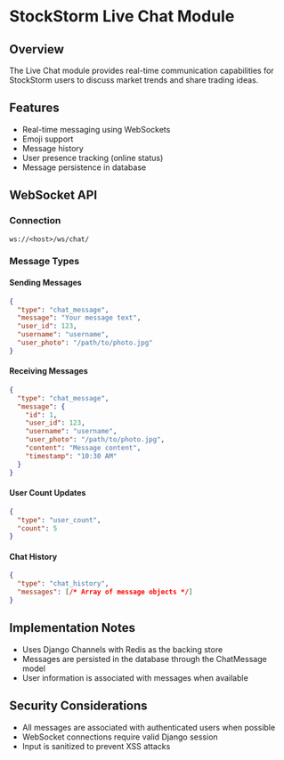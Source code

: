 # StockStorm Live Chat Module

## Overview
The Live Chat module provides real-time communication capabilities for StockStorm users to discuss market trends and share trading ideas.

## Features
- Real-time messaging using WebSockets
- Emoji support
- Message history
- User presence tracking (online status)
- Message persistence in database

## WebSocket API

### Connection
```
ws://<host>/ws/chat/
```

### Message Types

#### Sending Messages
```json
{
  "type": "chat_message",
  "message": "Your message text",
  "user_id": 123,
  "username": "username",
  "user_photo": "/path/to/photo.jpg"
}
```

#### Receiving Messages
```json
{
  "type": "chat_message",
  "message": {
    "id": 1,
    "user_id": 123,
    "username": "username",
    "user_photo": "/path/to/photo.jpg",
    "content": "Message content",
    "timestamp": "10:30 AM"
  }
}
```

#### User Count Updates
```json
{
  "type": "user_count",
  "count": 5
}
```

#### Chat History
```json
{
  "type": "chat_history",
  "messages": [/* Array of message objects */]
}
```

## Implementation Notes
- Uses Django Channels with Redis as the backing store
- Messages are persisted in the database through the ChatMessage model
- User information is associated with messages when available

## Security Considerations
- All messages are associated with authenticated users when possible
- WebSocket connections require valid Django session
- Input is sanitized to prevent XSS attacks

